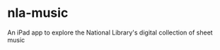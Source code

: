 nla-music
=========

An iPad app to explore the National Library's digital collection of sheet music